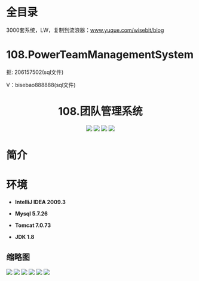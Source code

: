 # 全目录

3000套系统，LW，复制到流浪器：www.yuque.com/wisebit/blog

# 108.PowerTeamManagementSystem

<p>抠: 206157502(sql文件)</p>
<p>V：bisebao888888(sql文件)</p>

<p><h1 align="center">108.团队管理系统</h1></p>


<p align="center">
	<img src="https://img.shields.io/badge/jdk-1.8-orange.svg"/>
    <img src="https://img.shields.io/badge/spring-5.x-lightgrey.svg"/>
    <img src="https://img.shields.io/badge/springmvc-3.x-blue.svg"/>
    <img src="https://img.shields.io/badge/mybatis-3.x-yellow.svg"/>
</p>

# 简介
>
> 



# 环境

- <b>IntelliJ IDEA 2009.3</b>

- <b>Mysql 5.7.26</b>

- <b>Tomcat 7.0.73</b>

- <b>JDK 1.8</b>




## 缩略图

![](https://bitwise.oss-cn-heyuan.aliyuncs.com/2024/9/10/668e0e71-859c-4db3-acb6-085d67843570.png)
![](https://bitwise.oss-cn-heyuan.aliyuncs.com/2024/9/10/c6b0fa78-be98-47f8-86d4-1942ed359760.png)
![](https://bitwise.oss-cn-heyuan.aliyuncs.com/2024/9/10/710408b6-2ffd-4a31-b8ab-c70a3152ae26.png)
![](https://bitwise.oss-cn-heyuan.aliyuncs.com/2024/9/10/cc3e15b7-d742-49fb-b9b0-e5158bb9ef82.png)
![](https://bitwise.oss-cn-heyuan.aliyuncs.com/2024/9/10/0850a3f6-db08-46e4-bc41-9255bc013dc2.png)
![](https://bitwise.oss-cn-heyuan.aliyuncs.com/2024/9/10/572464a0-3b5d-4f2d-a04f-5ae717d0045f.png)




